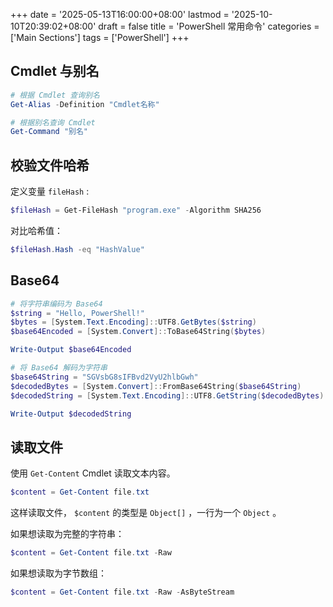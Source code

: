 +++
date = '2025-05-13T16:00:00+08:00'
lastmod = '2025-10-10T20:39:02+08:00'
draft = false
title = 'PowerShell 常用命令'
categories = ['Main Sections']
tags = ['PowerShell']
+++

## Cmdlet 与别名
```PowerShell
# 根据 Cmdlet 查询别名
Get-Alias -Definition "Cmdlet名称"
```

```PowerShell
# 根据别名查询 Cmdlet
Get-Command "别名"
```

## 校验文件哈希
定义变量 `fileHash` :

```PowerShell
$fileHash = Get-FileHash "program.exe" -Algorithm SHA256
```

对比哈希值：

```PowerShell
$fileHash.Hash -eq "HashValue"
```

## Base64
```PowerShell
# 将字符串编码为 Base64
$string = "Hello, PowerShell!"
$bytes = [System.Text.Encoding]::UTF8.GetBytes($string)
$base64Encoded = [System.Convert]::ToBase64String($bytes)

Write-Output $base64Encoded

# 将 Base64 解码为字符串
$base64String = "SGVsbG8sIFBvd2VyU2hlbGwh"
$decodedBytes = [System.Convert]::FromBase64String($base64String)
$decodedString = [System.Text.Encoding]::UTF8.GetString($decodedBytes)

Write-Output $decodedString
```

## 读取文件
使用 `Get-Content` Cmdlet 读取文本内容。

```PowerShell
$content = Get-Content file.txt
```

这样读取文件， `$content` 的类型是 `Object[]` ，一行为一个 `Object` 。

如果想读取为完整的字符串：

```PowerShell
$content = Get-Content file.txt -Raw
```

如果想读取为字节数组：

```PowerShell
$content = Get-Content file.txt -Raw -AsByteStream
```
